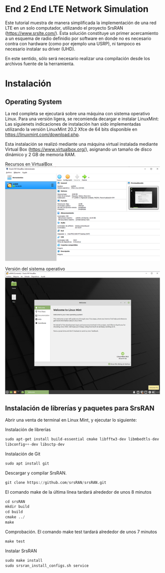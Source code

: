 # End 2 End LTE Network Simulation
Este tutorial muestra de manera simplificada la implementación de una red LTE en un solo computador, utilizando el proyecto SrsRAN (https://www.srslte.com/). Esta solución constituye un primer acercamiento a un esquema de radio definidio por software en donde no es necesario contra con hardware (como por ejemplo una USRP), ni tampoco es necesario instalar su driver (UHD). 

En este sentido, sólo será necesario realizar una compilación desde los archivos fuente de la herramienta. 

Instalación
=============

Operating System
-------------
La red completa se ejecutará sobre una máquina con sistema operativo Linux. Para una versión ligera, se recomienda decargar e instalar LinuxMint: Las siguienets indicaciones de instalación han sido implementadas utilizando la versión LinuxMint 20.2 Xfce de 64 bits disponible en https://linuxmint.com/download.php. 

Esta instalación se realizó mediante una máquina virtual instalada mediante Virtual Box (https://www.virtualbox.org/), asignando un tamaño de disco dinámico y 2 GB de memoria RAM. 

Recursos en VirtualBox
![](https://github.com/DiegoRenza/Mobile-Communications/blob/main/LinuxMint_Resources.png)

Versión del sistema operativo
![](https://github.com/DiegoRenza/Mobile-Communications/blob/main/LinuxMint.png)

Instalación de librerías y paquetes para SrsRAN
-------------

Abrir una venta de terminal en Linux Mint, y ejecutar lo siguiente:

Instalación de librerías
```python 
sudo apt-get install build-essential cmake libfftw3-dev libmbedtls-dev libboost-program-options-dev
libconfig++-dev libsctp-dev
```

Instalación de Git
```python 
sudo apt install git
```

Descargar y compilar SrsRAN.
```python 
git clone https://github.com/srsRAN/srsRAN.git
```

El comando make de la última línea tardará alrededor de unos 8 minutos
```python 
cd srsRAN
mkdir build
cd build
cmake ../
make
```

Comprobación. El comando make test tardará alrededor de unos 7 minutos
```python 
make test
```

Instalar SrsRAN
```python 
sudo make install
sudo srsran_install_configs.sh service
```
